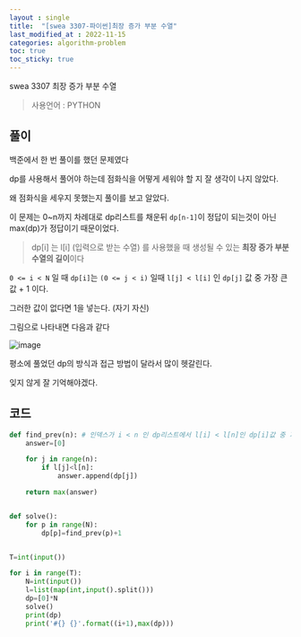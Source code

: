 ```yaml
---
layout : single
title:  "[swea 3307-파이썬]최장 증가 부분 수열"
last_modified_at : 2022-11-15
categories: algorithm-problem
toc: true
toc_sticky: true
---
```


swea 3307 최장 증가 부분 수열


> 사용언어 : PYTHON

## 풀이
백준에서 한 번 풀이를 했던 문제였다

dp를 사용해서 풀어야 하는데 점화식을 어떻게 세워야 할 지 잘 생각이 나지 않았다.  

왜 점화식을 세우지 못했는지 풀이를 보고 알았다.  

이 문제는 0~n까지 차례대로 dp리스트를 채운뒤 `dp[n-1]`이 정답이 되는것이 아닌 max(dp)가 정답이기 때문이었다.  

> dp[i] 는 l[i] (입력으로 받는 수열) 를 사용했을 때 생성될 수 있는 **최장 증가 부분 수열의 길이**이다

`0 <= i < N` 일 때 `dp[i]`는 `(0 <= j < i)` 일때 `l[j] < l[i]` 인  `dp[j]` 값 중 가장 큰 값 + 1 이다.  

그러한 값이 없다면 1을 넣는다. (자기 자신)

그림으로 나타내면 다음과 같다

![image](https://user-images.githubusercontent.com/80660585/201882177-406d0cec-3fc9-45df-a86b-1630bb4a9ca1.png)

평소에 풀었던 dp의 방식과 접근 방법이 달라서 많이 헷갈린다.

잊지 않게 잘 기억해야겠다.

## 코드

```python
def find_prev(n): # 인덱스가 i < n 인 dp리스트에서 l[i] < l[n]인 dp[i]값 중 가장 큰 값을 반환
    answer=[0]

    for j in range(n):
        if l[j]<l[n]:
            answer.append(dp[j])

    return max(answer)


def solve():
    for p in range(N):
        dp[p]=find_prev(p)+1


T=int(input())

for i in range(T):
    N=int(input())
    l=list(map(int,input().split()))
    dp=[0]*N
    solve()
    print(dp)
    print('#{} {}'.format((i+1),max(dp)))

```
